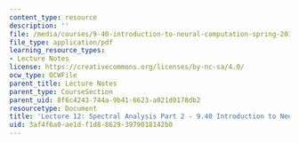 ```yaml
---
content_type: resource
description: ''
file: /media/courses/9-40-introduction-to-neural-computation-spring-2018/3af4f6a0ae1df1d886293979018142b0_MIT9_40S18_Lec12.pdf
file_type: application/pdf
learning_resource_types:
- Lecture Notes
license: https://creativecommons.org/licenses/by-nc-sa/4.0/
ocw_type: OCWFile
parent_title: Lecture Notes
parent_type: CourseSection
parent_uid: 8f6c4243-744a-9b41-6623-a021d0178db2
resourcetype: Document
title: 'Lecture 12: Spectral Analysis Part 2 - 9.40 Introduction to Neural Computation'
uid: 3af4f6a0-ae1d-f1d8-8629-3979018142b0
---
```

